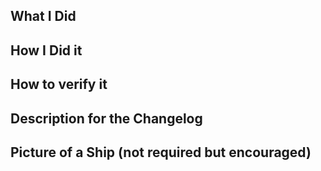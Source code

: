What I Did
------------


How I Did it
------------


How to verify it
------------


Description for the Changelog
------------



Picture of a Ship (not required but encouraged)
------------












<!-- (thanks https://github.com/docker/docker for this template) -->

